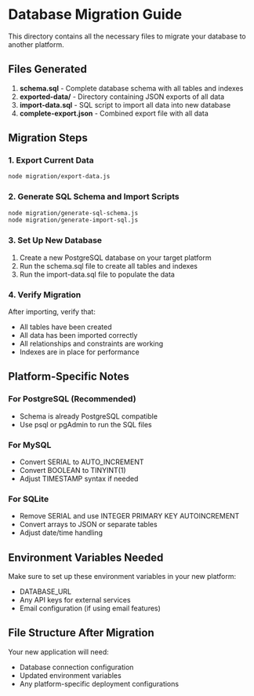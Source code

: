 
# Database Migration Guide

This directory contains all the necessary files to migrate your database to another platform.

## Files Generated

1. **schema.sql** - Complete database schema with all tables and indexes
2. **exported-data/** - Directory containing JSON exports of all data
3. **import-data.sql** - SQL script to import all data into new database
4. **complete-export.json** - Combined export file with all data

## Migration Steps

### 1. Export Current Data
```bash
node migration/export-data.js
```

### 2. Generate SQL Schema and Import Scripts
```bash
node migration/generate-sql-schema.js
node migration/generate-import-sql.js
```

### 3. Set Up New Database
1. Create a new PostgreSQL database on your target platform
2. Run the schema.sql file to create all tables and indexes
3. Run the import-data.sql file to populate the data

### 4. Verify Migration
After importing, verify that:
- All tables have been created
- All data has been imported correctly
- All relationships and constraints are working
- Indexes are in place for performance

## Platform-Specific Notes

### For PostgreSQL (Recommended)
- Schema is already PostgreSQL compatible
- Use psql or pgAdmin to run the SQL files

### For MySQL
- Convert SERIAL to AUTO_INCREMENT
- Convert BOOLEAN to TINYINT(1)
- Adjust TIMESTAMP syntax if needed

### For SQLite
- Remove SERIAL and use INTEGER PRIMARY KEY AUTOINCREMENT
- Convert arrays to JSON or separate tables
- Adjust date/time handling

## Environment Variables Needed

Make sure to set up these environment variables in your new platform:
- DATABASE_URL
- Any API keys for external services
- Email configuration (if using email features)

## File Structure After Migration

Your new application will need:
- Database connection configuration
- Updated environment variables
- Any platform-specific deployment configurations

